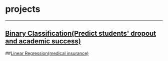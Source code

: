 # projects
---
## [Binary Classification(Predict students' dropout and academic success)](project.ipynb)
##[Linear Regression(medical insurance)](med_insurance.ipynb)
